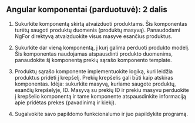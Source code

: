 ## Angular komponentai (parduotuvė): 2 dalis

1. Sukurkite komponentą skirtą atvaizduoti produktams.
   Šis komponentas turėtų saugoti produktų duomenis (produktų masyvą).
   Panaudodami NgFor direktyvą atvaizduokite visus masyve esančius produktus.

2. Sukurkite dar vieną komponentą, į kurį galima perduoti produkto modelį.
   Šis komponentas naudojamas atspausdinti produkto duomenims, panaudokite šį komponentą prekių sąrašo komponento template.

3. Produktų sąrašo komponente implementuokite logiką, kuri leidžia produktus pridėti į krepšelį.
   Prekių krepšelis gali būti kaip atskiras komponentas.
   Idėja: sukurkite masyvą, kuriame saugote produktų, esančių krepšelyje, ID.
   Masyvą su prekių ID ir prekiu masyvu perduokite į krepšelio komponentą ir tame komponente atspausdinkite informaciją apie pridėtas prekes (pavadinimą ir kiekį).

4. Sugalvokite savo papildomo funkcionalumo ir juo papildykite programą.
